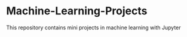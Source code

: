 # Machine-Learning-Projects
This repository contains mini projects in machine learning with Jupyter
